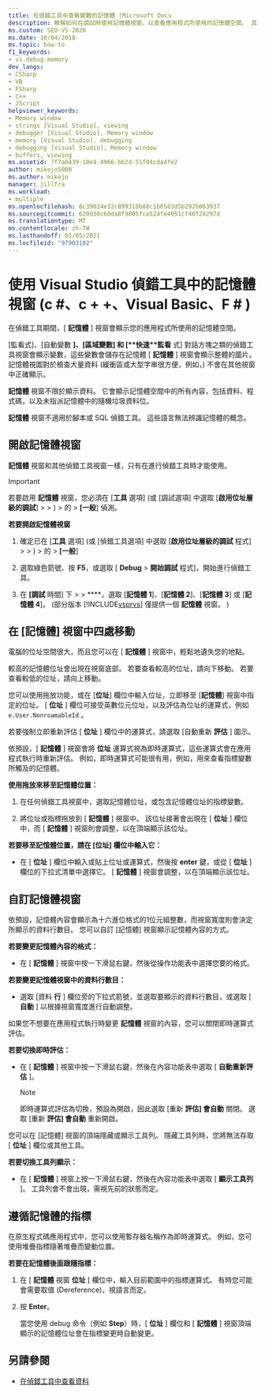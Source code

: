 ```yaml
---
title: 在偵錯工具中查看變數的記憶體 |Microsoft Docs
description: 瞭解如何在調試時使用記憶體視窗，以查看應用程式所使用的記憶體空間。 其他 windows 會顯示變數，以及它們位於記憶體中的位置。
ms.custom: SEO-VS-2020
ms.date: 10/04/2018
ms.topic: how-to
f1_keywords:
- vs.debug.memory
dev_langs:
- CSharp
- VB
- FSharp
- C++
- JScript
helpviewer_keywords:
- Memory window
- strings [Visual Studio], viewing
- debugger [Visual Studio], Memory window
- memory [Visual Studio], debugging
- debugging [Visual Studio], Memory window
- buffers, viewing
ms.assetid: 7f7a0439-10e4-4966-bb2d-51f04cda4fe2
author: mikejo5000
ms.author: mikejo
manager: jillfra
ms.workload:
- multiple
ms.openlocfilehash: 0c39024e32c899310b88c1b0583d5b292b063937
ms.sourcegitcommit: 620d30c60da8f9805fce524fe4951cf40f28297d
ms.translationtype: MT
ms.contentlocale: zh-TW
ms.lasthandoff: 01/05/2021
ms.locfileid: "97903102"
---
```

# <a name="use-the-memory-windows-in-the-visual-studio-debugger-c-c-visual-basic-f"></a>使用 Visual Studio 偵錯工具中的記憶體視窗 (c #、c + +、Visual Basic、F # ) 

在偵錯工具期間，[ **記憶體** ] 視窗會顯示您的應用程式所使用的記憶體空間。

[監看式]、[自動變數 **]、[****區域變數**] 和 [**快速****監看** 式] 對話方塊之類的偵錯工具視窗會顯示變數，這些變數會儲存在記憶體 [ **記憶體** ] 視窗會顯示整體的圖片。 記憶體視圖對於檢查大量資料 (緩衝區或大型字串很方便，例如，) 不會在其他視窗中正確顯示。

**記憶體** 視窗不限於顯示資料。 它會顯示記憶體空間中的所有內容，包括資料、程式碼，以及未指派記憶體中的隨機垃圾資料位。

**記憶體** 視窗不適用於腳本或 SQL 偵錯工具。 這些語言無法辨識記憶體的概念。

## <a name="open-a-memory-window"></a>開啟記憶體視窗

**記憶體** 視窗和其他偵錯工具視窗一樣，只有在進行偵錯工具時才能使用。

>[!IMPORTANT]
>若要啟用 **記憶體** 視窗，您必須在 [**工具** 選項] (或 [調試選項] 中選取 [**啟用位址層級的調試**]  >     >  ) > 的  >  **[一般**] 偵測。

**若要開啟記憶體視窗**

1. 確定已在 [**工具** 選項] (或 [偵錯工具選項] 中選取 [**啟用位址層級的調試** 程式]  >     >  ) > 的  >  **[一般**]

1. 選取綠色箭號、按 **F5**，或選取 [ **Debug**  >  **開始調試** 程式]，開始進行偵錯工具。

2. 在 **[調試** 時間] 下  >    >  ****，選取 [**記憶體 1**]、[**記憶體 2**]、[**記憶體 3**] 或 [**記憶體 4**]。  (部分版本 [!INCLUDE[vsprvs](../code-quality/includes/vsprvs_md.md)] 僅提供一個 **記憶體** 視窗。 ) 

## <a name="move-around-in-the-memory-window"></a>在 [記憶體] 視窗中四處移動

電腦的位址空間很大，而且您可以在 [ **記憶體** ] 視窗中，輕鬆地遺失您的地點。

較高的記憶體位址會出現在視窗底部。 若要查看較高的位址，請向下移動。 若要查看較低的位址，請向上移動。

您可以使用拖放功能，或在 [**位址**] 欄位中輸入位址，立即移至 [**記憶體**] 視窗中指定的位址。 [ **位址** ] 欄位可接受英數位元位址，以及評估為位址的運算式，例如 `e.User.NonroamableId` 。

若要強制立即重新評估 [ **位址** ] 欄位中的運算式，請選取 [自動重新 **評估** ] 圖示。

依預設，[ **記憶體** ] 視窗會將 **位址** 運算式視為即時運算式，這些運算式會在應用程式執行時重新評估。 例如，即時運算式可能很有用，例如，用來查看指標變數所觸及的記憶體。

**使用拖放來移至記憶體位置：**

1. 在任何偵錯工具視窗中，選取記憶體位址，或包含記憶體位址的指標變數。

2. 將位址或指標拖放到 [ **記憶體** ] 視窗中。 該位址接著會出現在 [ **位址** ] 欄位中，而 [ **記憶體** ] 視窗則會調整，以在頂端顯示該位址。

**若要移至記憶體位置，請在 [位址] 欄位中輸入它：**

- 在 [ **位址** ] 欄位中輸入或貼上位址或運算式，然後按 **enter** 鍵，或從 [ **位址** ] 欄位的下拉式清單中選擇它。 [ **記憶體** ] 視窗會調整，以在頂端顯示該位址。

## <a name="customize-the-memory-window"></a>自訂記憶體視窗

依預設，記憶體內容會顯示為十六進位格式的1位元組整數，而視窗寬度則會決定所顯示的資料行數目。 您可以自訂 [記憶體] 視窗顯示記憶體內容的方式。

**若要變更記憶體內容的格式：**

- 在 [ **記憶體** ] 視窗中按一下滑鼠右鍵，然後從操作功能表中選擇您要的格式。

**若要變更記憶體視窗中的資料行數目：**

- 選取 [資料 **行** ] 欄位旁的下拉式箭號，並選取要顯示的資料行數目，或選取 [ **自動** ] 以根據視窗寬度進行自動調整。

如果您不想要在應用程式執行時變更 **記憶體** 視窗的內容，您可以關閉即時運算式評估。

**若要切換即時評估：**

- 在 [ **記憶體** ] 視窗中按一下滑鼠右鍵，然後在內容功能表中選取 [ **自動重新評估** ]。

  >[!NOTE]
  >即時運算式評估為切換，預設為開啟，因此選取 [重新 **評估] 會自動** 關閉。 選取 [重新 **評估] 會自動** 重新開啟。

您可以在 [記憶體] 視窗的頂端隱藏或顯示工具列。 隱藏工具列時，您將無法存取 [ **位址** ] 欄位或其他工具。

**若要切換工具列顯示：**

- 在 [ **記憶體** ] 視窗上按一下滑鼠右鍵，然後在內容功能表中選取 [ **顯示工具列** ]。 工具列會不會出現，需視先前的狀態而定。

## <a name="follow-a-pointer-through-memory"></a>遵循記憶體的指標

在原生程式碼應用程式中，您可以使用暫存器名稱作為即時運算式。 例如，您可使用堆疊指標隨著堆疊而變動位置。

**若要在記憶體後面跟隨指標：**

1. 在 [ **記憶體** 視窗 **位址** ] 欄位中，輸入目前範圍中的指標運算式。 有時您可能會需要取值 (Dereference)，視語言而定。

2. 按 **Enter**。

   當您使用 debug 命令（例如 **Step**）時，[ **位址** ] 欄位和 [ **記憶體** ] 視窗頂端顯示的記憶體位址會在指標變更時自動變更。

## <a name="see-also"></a>另請參閱
- [在偵錯工具中查看資料](../debugger/viewing-data-in-the-debugger.md)